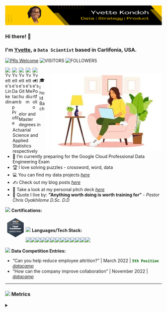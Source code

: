 ![I am GitHub Readme Generator's creator](https://github.com/yvetteekon/yvetteekon/blob/main/profile-banner.png)

### Hi there! 👋

### I'm [**Yvette**](https://www.linkedin.com/in/yvettekondoh/), a **`Data Scientist`** based in Carlifonia, USA. 

[![PRs Welcome](https://img.shields.io/badge/PRs-welcome-FDBE02.svg?style=flat&logo=github)](https://github.com/yvetteekon)
<img alt="VISITORS" src="https://komarev.com/ghpvc/?username=yvetteekon&style=flat&logo=github&label=Profile+Views&color=FDBE02"/>
<img alt="FOLLOWERS" src="https://img.shields.io/github/followers/yvetteekon?color=FDBE02&logo=githubb&label=Followers"/>

<a href="https://www.linkedin.com/in/yvettekondoh/">
  <img align="left" alt="Yvette's Linkedin" width="22px" src="https://cdn.jsdelivr.net/npm/simple-icons@v3/icons/linkedin.svg" />
</a>
<a href="https://www.datacamp.com/profile/yvetteekon">
  <img align="left" alt="Yvette's Datacamp Profile" width="22px" src="https://cdn.jsdelivr.net/npm/simple-icons@v3/icons/datacamp.svg" />
</a>
<a href="https://github.com/yvetteekon">
  <img align="left" alt="Yvette's Github" width="22px" src="https://cdn.jsdelivr.net/npm/simple-icons@v3/icons/github.svg" />
</a>
<a href="https://medium.com/@ykondoh">
  <img align="left" alt="Yvette's Medium" width="22px" src="https://cdn.jsdelivr.net/npm/simple-icons@v3/icons/medium.svg" />
</a>
<a href="https://www.datascienceportfol.io/yvetteekon">
  <img align="left" alt="Yvette's Portfolio" width="22px" src="https://cdn.jsdelivr.net/npm/simple-icons@v3/icons/icloud.svg" />
</a>
<br />


<img align="right" height="250" width="375" alt="PNG" src="female-coding-in-sofa-flipped.png" />

- 🎓 I hold Bachelor and Master degrees in Actuarial Science and Applied Statistics respectively
- 🌱 I’m currently preparing for the Google Cloud Professional Data Engineering Exam
- 🏆 I love solving puzzles - crossword, word, data
- 💻 You can find my data projects [*here*](https://www.datascienceportfol.io/yvetteekon)
- ✍️ Check out my blog posts [*here*](https://medium.com/@ykondoh)
- 🎯 Take a look at my personal pitch deck [*here*](https://drive.google.com/file/d/1fiE_Z_L_5TGHhzP-F1G8eAR4G9uGhVV9/view?usp=sharing)
- 💬 Quote I live by: **"Anything worth doing is worth training for"** - *Pastor Chris Oyakhilome D.Sc. D.D*
<!-- - 🎯 I’m currently working on my [*pet data project*](https://github.com/yvetteekon/user-subscription-analytics) -->
<!-- - 📫 You can reach me via email: *yvetteekon@gmail.com* -->

<img src="https://media.giphy.com/media/nJ2svGMHDVvUXlxz1o/giphy.gif" width="30"> **Certifications:** 

<img align="left" width="66px" alt="PNG" src="aws-certified-cloud-practitioner.png" />

</br >

<img src="https://media.giphy.com/media/WUlplcMpOCEmTGBtBW/giphy.gif" width="30"> **Languages/Tech Stack:** 

<img src="https://img.shields.io/badge/git-%23F05033.svg?style=for-the-badge&logo=git&logoColor=white"><img src="https://img.shields.io/badge/Streamlit-FF4B4B.svg?style=for-the-badge&logo=Streamlit&logoColor=white"><img src="https://img.shields.io/badge/Jupyter-F37626.svg?&style=for-the-badge&logo=Jupyter&logoColor=white"><img src="https://img.shields.io/badge/scikitlearn-F7931E.svg?style=for-the-badge&logo=scikit-learn&logoColor=white"><img src="https://img.shields.io/badge/Anaconda-%2344A833.svg?style=for-the-badge&logo=anaconda&logoColor=white"><img src="https://img.shields.io/badge/Python-3776AB?style=for-the-badge&logo=python&logoColor=white"><img src="https://img.shields.io/badge/R-276DC3?style=for-the-badge&logo=r&logoColor=white"><img src="https://img.shields.io/badge/GoogleCloud-%234285F4.svg?style=for-the-badge&logo=google-cloud&logoColor=white"><img src="https://img.shields.io/badge/Docker-2CA5E0?style=for-the-badge&logo=docker&logoColor=white"><img src="https://img.shields.io/badge/mysql-%2300f.svg?style=for-the-badge&logo=mysql&logoColor=white"><img src="https://img.shields.io/badge/pandas-150458.svg?style=for-the-badge&logo=pandas&logoColor=white"><img src="https://img.shields.io/badge/NumPy-013243.svg?style=for-the-badge&logo=NumPy&logoColor=white"><img src="https://img.shields.io/badge/Amazon%20AWS-232F3E.svg?style=for-the-badge&logo=Amazon-AWS&logoColor=white">


<img src="https://media.giphy.com/media/fx65AQD9zinDzQKDws/giphy.gif" width="30"> **Data Competition Entries:**

- “Can you help reduce employee attrition?” | March 2022 |  <font color='darkgreen'>**`5th Position`**</font> [*datacamp*](https://app.datacamp.com/workspace/w/ab949f18-f50d-43b4-bb97-750ec06510bd)
- “How can the company improve collaboration” | November 2022 |      [*datacamp*](https://app.datacamp.com/workspace/w/261bd35c-a7da-46ea-91a5-fa6d6a7212fe)


---

### <img src="https://media.giphy.com/media/ww9Z3l8wl4szKyRIro/giphy.gif" width="30"> Metrics
<details>
  <summary></summary>

![GitHub metrics](https://metrics.lecoq.io/yvetteekon)  

<br/>
